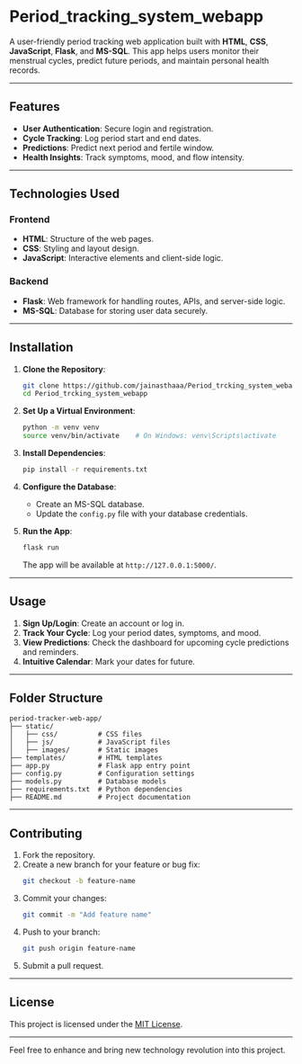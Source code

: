 # Period_tracking_system_webapp

A user-friendly period tracking web application built with **HTML**, **CSS**, **JavaScript**, **Flask**, and **MS-SQL**. This app helps users monitor their menstrual cycles, predict future periods, and maintain personal health records.

---

## Features

- **User Authentication**: Secure login and registration.
- **Cycle Tracking**: Log period start and end dates.
- **Predictions**: Predict next period and fertile window.
- **Health Insights**: Track symptoms, mood, and flow intensity.

---

## Technologies Used

### Frontend
- **HTML**: Structure of the web pages.
- **CSS**: Styling and layout design.
- **JavaScript**: Interactive elements and client-side logic.

### Backend
- **Flask**: Web framework for handling routes, APIs, and server-side logic.
- **MS-SQL**: Database for storing user data securely.

---

## Installation

1. **Clone the Repository**:
   ```bash
   git clone https://github.com/jainasthaaa/Period_trcking_system_webapp.git
   cd Period_trcking_system_webapp
   ```

2. **Set Up a Virtual Environment**:
   ```bash
   python -m venv venv
   source venv/bin/activate    # On Windows: venv\Scripts\activate
   ```

3. **Install Dependencies**:
   ```bash
   pip install -r requirements.txt
   ```

4. **Configure the Database**:
   - Create an MS-SQL database.
   - Update the `config.py` file with your database credentials.

5. **Run the App**:
   ```bash
   flask run
   ```
   The app will be available at `http://127.0.0.1:5000/`.

---

## Usage

1. **Sign Up/Login**: Create an account or log in.
2. **Track Your Cycle**: Log your period dates, symptoms, and mood.
3. **View Predictions**: Check the dashboard for upcoming cycle predictions and reminders.
4. **Intuitive Calendar**: Mark your dates for future.

---

## Folder Structure

```plaintext
period-tracker-web-app/
├── static/
│   ├── css/          # CSS files
│   ├── js/           # JavaScript files
│   ├── images/       # Static images
├── templates/        # HTML templates
├── app.py            # Flask app entry point
├── config.py         # Configuration settings
├── models.py         # Database models
├── requirements.txt  # Python dependencies
├── README.md         # Project documentation
```

---

## Contributing

1. Fork the repository.
2. Create a new branch for your feature or bug fix:
   ```bash
   git checkout -b feature-name
   ```
3. Commit your changes:
   ```bash
   git commit -m "Add feature name"
   ```
4. Push to your branch:
   ```bash
   git push origin feature-name
   ```
5. Submit a pull request.

---

## License

This project is licensed under the [MIT License](LICENSE).

---

Feel free to enhance and bring new technology revolution into this project.

